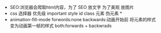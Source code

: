 - SEO:浏览器会爬取html内容，为了 SEO 放文字 为了美观 放图片
- css 选择器 优先级
    important
    style
    id
    class
    元素 伪元素 *
- animation-fill-mode
    forwords:none
    backwards:动画开始前 将元素的样式变为动画第一帧的样式
    both:forwards + backwrads

